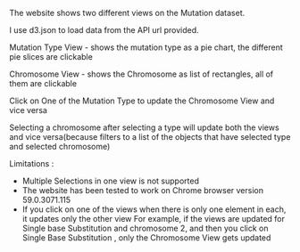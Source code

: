 The website shows two different views on the Mutation dataset.

I use d3.json to load data from the API url provided.

Mutation Type View - shows the mutation type as a pie chart, the different pie slices are clickable

Chromosome View - shows the Chromosome as list of rectangles, all of them are clickable

Click on One of the Mutation Type to update the Chromosome View and vice versa

Selecting a chromosome after selecting a type will update both the views and vice versa(because filters to a list of the objects that 
have selected type and selected chromosome)

Limitations : 

 - Multiple Selections in one view is not supported
 - The website has been tested to work on Chrome browser version 59.0.3071.115
 - If you click on one of the views when there is only one element in each, it updates only the other view
    For example, if the views are updated for Single base Substitution and chromosome 2, and then you click on Single Base Substitution 
    , only the Chromosome View gets updated 
